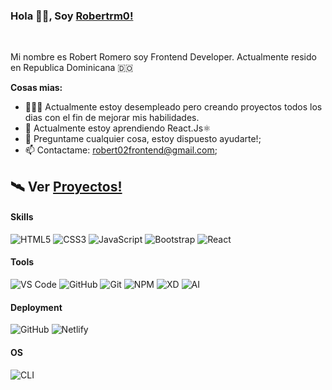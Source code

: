 ### Hola 👋🏽, Soy [Robertrm0!](https://github.com/Robertrm0) 

<br/>

Mi nombre es Robert Romero soy Frontend Developer. Actualmente resido en Republica Dominicana 🇩🇴



**Cosas mias:**

- 👨🏽‍💻 Actualmente estoy desempleado pero creando proyectos todos los dias con el fin de mejorar mis habilidades.
- 🌱 Actualmente estoy aprendiendo React.Js⚛
- 💬 Preguntame cualquier cosa, estoy dispuesto ayudarte!;
- 📫 Contactame: robert02frontend@gmail.com;

## 🛰 Ver [Proyectos!](https://robertrm0.github.io/) 

#### Skills
![HTML5](https://img.shields.io/badge/-HTML5-%23E44D27?style=flat-square&logo=html5&logoColor=ffffff)
![CSS3](https://img.shields.io/badge/-CSS3-%231572B6?style=flat-square&logo=css3)
![JavaScript](https://img.shields.io/badge/-JavaScript-f7df1e?style=flat-square&logo=javascript&logoColor=white)
![Bootstrap](https://img.shields.io/badge/-Bootstrap-563D7C?style=flat-square&logo=bootstrap)
![React](https://img.shields.io/badge/-React-007ACC?style=flat-square&logo=react&logoColor=ffffff)

#### Tools
![VS Code](http://img.shields.io/badge/-VS%20Code-007ACC?style=flat-square&logo=visual-studio-code&logoColor=ffffff)
![GitHub](https://img.shields.io/badge/-GitHub-181717?style=flat-square&logo=github)
![Git](https://img.shields.io/badge/-Git-%23F05032?style=flat-square&logo=git&logoColor=ffffff)
![NPM](https://img.shields.io/badge/-NPM-cb3837?style=flat-square&logo=npm&logoColor=ffffff)
![XD](https://img.shields.io/badge/-Adobe%20XD-470137?style=flat-square&logo=adobe-xd&logoColor=ffffff)
![AI](https://img.shields.io/badge/-Illustrator-330000?style=flat-square&logo=adobe-illustrator&logoColor=ffffff)

#### Deployment
![GitHub](https://img.shields.io/badge/-GitHub%20Pages-181717?style=flat-square&logo=github)
![Netlify](https://img.shields.io/badge/-Netlify-00c0b0?style=flat-square&logo=netlify&logoColor=ffffff)

#### OS
![CLI](http://img.shields.io/badge/-Windows-007ACC?style=flat-square&logo=windows&logoColor=ffffff)

